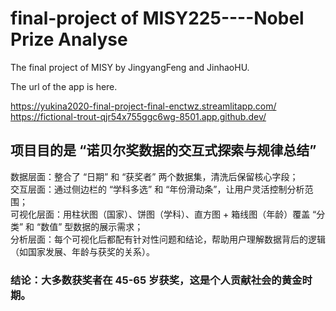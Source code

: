 # final-project of MISY225----Nobel Prize Analyse
The final project of MISY by JingyangFeng and JinhaoHU.

The url of the app is here.

<https://yukina2020-final-project-final-enctwz.streamlitapp.com/>
<https://fictional-trout-qjr54x755ggc6wg-8501.app.github.dev/>

## 项目目的是 “诺贝尔奖数据的交互式探索与规律总结”
数据层面：整合了 “日期” 和 “获奖者” 两个数据集，清洗后保留核心字段；<br>
交互层面：通过侧边栏的 “学科多选” 和 “年份滑动条”，让用户灵活控制分析范围；<br>
可视化层面：用柱状图（国家）、饼图（学科）、直方图 + 箱线图（年龄）覆盖 “分类” 和 “数值” 型数据的展示需求；<br>
分析层面：每个可视化后都配有针对性问题和结论，帮助用户理解数据背后的逻辑（如国家发展、年龄与获奖的关系）。<br>
### 结论：大多数获奖者在 45-65 岁获奖，这是个人贡献社会的黄金时期。
